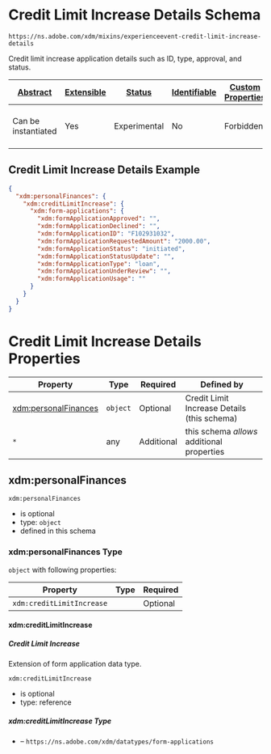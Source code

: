 
# Credit Limit Increase Details Schema

```
https://ns.adobe.com/xdm/mixins/experienceevent-credit-limit-increase-details
```

Credit limit increase application details such as ID, type, approval, and status.

| [Abstract](../../../abstract.md) | [Extensible](../../../extensions.md) | [Status](../../../status.md) | [Identifiable](../../../id.md) | [Custom Properties](../../../extensions.md) | [Additional Properties](../../../extensions.md) | Defined In |
|----------------------------------|--------------------------------------|------------------------------|--------------------------------|---------------------------------------------|-------------------------------------------------|------------|
| Can be instantiated | Yes | Experimental | No | Forbidden | Permitted | [mixins/experience-event/experienceevent-credit-limit-increase-details.schema.json](mixins/experience-event/experienceevent-credit-limit-increase-details.schema.json) |

## Credit Limit Increase Details Example
```json
{
  "xdm:personalFinances": {
    "xdm:creditLimitIncrease": {
      "xdm:form-applications": {
        "xdm:formApplicationApproved": "",
        "xdm:formApplicationDeclined": "",
        "xdm:formApplicationID": "F102931032",
        "xdm:formApplicationRequestedAmount": "2000.00",
        "xdm:formApplicationStatus": "initiated",
        "xdm:formApplicationStatusUpdate": "",
        "xdm:formApplicationType": "loan",
        "xdm:formApplicationUnderReview": "",
        "xdm:formApplicationUsage": ""
      }
    }
  }
}
```

# Credit Limit Increase Details Properties

| Property | Type | Required | Defined by |
|----------|------|----------|------------|
| [xdm:personalFinances](#xdmpersonalfinances) | `object` | Optional | Credit Limit Increase Details (this schema) |
| `*` | any | Additional | this schema *allows* additional properties |

## xdm:personalFinances


`xdm:personalFinances`
* is optional
* type: `object`
* defined in this schema

### xdm:personalFinances Type


`object` with following properties:


| Property | Type | Required |
|----------|------|----------|
| `xdm:creditLimitIncrease`|  | Optional |



#### xdm:creditLimitIncrease
##### Credit Limit Increase

Extension of form application data type.

`xdm:creditLimitIncrease`
* is optional
* type: reference

##### xdm:creditLimitIncrease Type


* []() – `https://ns.adobe.com/xdm/datatypes/form-applications`









